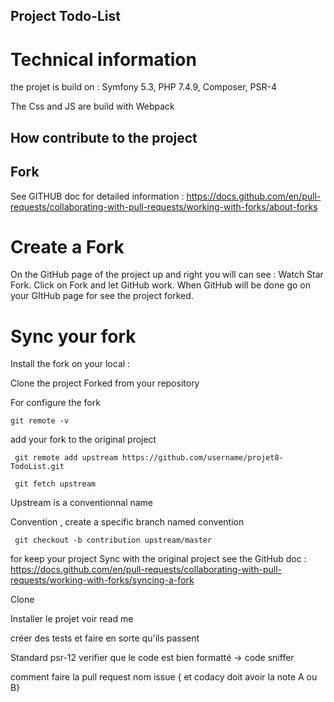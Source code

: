 ## Project Todo-List

# Technical information

the projet is build on :
                        Symfony 5.3,
                        PHP 7.4.9,
                        Composer,
                        PSR-4

The Css and JS are build with Webpack

## How contribute to the project

## Fork 

See GITHUB doc for detailed information : https://docs.github.com/en/pull-requests/collaborating-with-pull-requests/working-with-forks/about-forks

# Create a Fork

On the GitHub page of the project up and right you will can see : Watch Star Fork.
Click on Fork and let GitHub work.
When GitHub will be done go on your GItHub page for see the project forked.

# Sync your fork

Install the fork on your local :

Clone the project Forked from your repository

For configure the fork

```text
git remote -v
```

add your fork to the original project

```text
 git remote add upstream https://github.com/username/projet8-TodoList.git

 git fetch upstream
```

Upstream is a conventionnal name 

Convention , create a specific branch named convention

```text
 git checkout -b contribution upstream/master
```



for keep your project Sync with the original project see the GitHub doc : https://docs.github.com/en/pull-requests/collaborating-with-pull-requests/working-with-forks/syncing-a-fork





Clone

Installer le projet voir read me

créer des tests et faire en sorte qu'ils passent

Standard psr-12 verifier que le code est bien formatté -> code sniffer

comment faire la pull request nom issue {
et codacy doit avoir la note A ou B}







